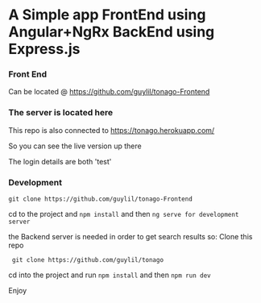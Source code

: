 # A Simple app FrontEnd using Angular+NgRx BackEnd using Express.js

### Front End
Can be located @ https://github.com/guylil/tonago-Frontend

### The server is located here
This repo is also connected to https://tonago.herokuapp.com/

So you can see the live version up there

The login details are both 'test'

### Development
``` git clone https://github.com/guylil/tonago-Frontend ```

cd to the project and
``` npm install ``` and then
``` ng serve for development server ```

the Backend server is needed in order to get search results so:
Clone this repo

``` git clone https://github.com/guylil/tonago```

cd into the project and run
```npm install``` and then
```npm run dev```

Enjoy
